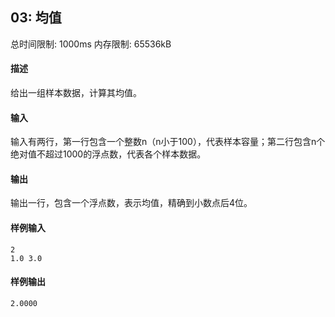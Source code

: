 ﻿## 03: 均值
总时间限制: 1000ms     内存限制: 65536kB

#### 描述

给出一组样本数据，计算其均值。

#### 输入

输入有两行，第一行包含一个整数n（n小于100），代表样本容量；第二行包含n个绝对值不超过1000的浮点数，代表各个样本数据。

#### 输出

输出一行，包含一个浮点数，表示均值，精确到小数点后4位。

#### 样例输入

	2
	1.0 3.0

#### 样例输出

    2.0000







